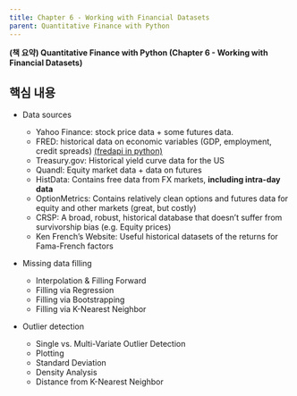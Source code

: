 ```yaml
---
title: Chapter 6 - Working with Financial Datasets
parent: Quantitative Finance with Python
---
```


**(책 요약) Quantitative Finance with Python (Chapter 6 - Working with Financial Datasets)**

## 핵심 내용
- Data sources
  - Yahoo Finance: stock price data + some futures data.
  - FRED: historical data on economic variables (GDP, employment, credit spreads) [(fredapi in python)](https://github.com/mortada/fredapi)
  - Treasury.gov: Historical yield curve data for the US
  - Quandl: Equity market data + data on futures
  - HistData: Contains free data from FX markets, **including intra-day data**
  - OptionMetrics: Contains relatively clean options and futures data for equity and other markets (great, but costly)
  - CRSP: A broad, robust, historical database that doesn’t suffer from survivorship bias (e.g. Equity prices)
  - Ken French’s Website: Useful historical datasets of the returns for Fama-French factors

- Missing data filling
  - Interpolation & Filling Forward
  - Filling via Regression
  - Filling via Bootstrapping
  - Filling via K-Nearest Neighbor

- Outlier detection
  - Single vs. Multi-Variate Outlier Detection
  - Plotting
  - Standard Deviation
  - Density Analysis
  - Distance from K-Nearest Neighbor
